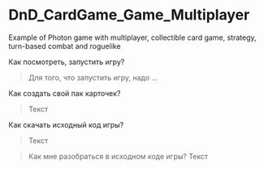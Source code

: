 # DnD_CardGame_Game_Multiplayer
Example of Photon game with multiplayer, collectible card game, strategy, turn-based combat and roguelike



Как посмотреть, запустить игру?
> Для того, что запустить игру, надо ...

Как создать свой пак карточек?
> Текст

Как скачать исходный код игры?
> Текст

> Как мне разобраться в исходном коде игры?
> Текст
